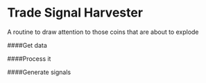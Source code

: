# Trade Signal Harvester
 A routine to draw attention to those coins that are about to explode

####Get data

####Process it 

####Generate signals